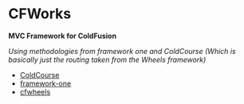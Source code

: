 # CFWorks

**MVC Framework for ColdFusion**

*Using methodologies from framework one and ColdCourse (Which is basically just the routing taken from the Wheels framework)*

* [ColdCourse](https://github.com/adamfortuna/coldcourse)
* [framework-one](https://github.com/framework-one/fw1)
* [cfwheels](https://github.com/cfwheels/cfwheels)
